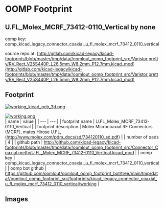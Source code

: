# OOMP Footprint  
## U.FL_Molex_MCRF_73412-0110_Vertical  by none  
  
oomp key: oomp_kicad_legacy_connector_coaxial_u_fl_molex_mcrf_73412_0110_vertical  
  
source repo at: [http://gitlab.com/kicad-legacy/kicad-footprints/blob/master/tmp/data//oomlout_oomp_footprint_src/Varistor.pretty/RV_Rect_V25S440P_L26.5mm_W8.2mm_P12.7mm.kicad_mod](http://gitlab.com/kicad-legacy/kicad-footprints/blob/master/tmp/data//oomlout_oomp_footprint_src/Varistor.pretty/RV_Rect_V25S440P_L26.5mm_W8.2mm_P12.7mm.kicad_mod)  
## Footprint  
  
[![working_kicad_pcb_3d.png](working_kicad_pcb_3d_600.png)](working_kicad_pcb_3d.png)  
  
[![working.png](working_600.png)](working.png)  
| name | value | 
| --- | --- | 
| footprint name | U.FL_Molex_MCRF_73412-0110_Vertical | 
| footprint description | Molex Microcoaxial RF Connectors (MCRF), mates Hirose U.FL, (http://www.molex.com/pdm_docs/sd/734120110_sd.pdf) | 
| number of pads | 4 | 
| github path | http://github.com/kicad-legacy/kicad-footprints/blob/master/tmp/data//oomlout_oomp_footprint_src/Connector_Coaxial.pretty/U.FL_Molex_MCRF_73412-0110_Vertical.kicad_mod | 
| oomp key | oomp_kicad_legacy_connector_coaxial_u_fl_molex_mcrf_73412_0110_vertical | 
| oomp bot github | https://github.com/oomlout/oomlout_oomp_footprint_bot/tree/main/tmp/data//oomlout_oomp_footprint_src/footprints/kicad_legacy_connector_coaxial_u_fl_molex_mcrf_73412_0110_vertical/working | 
## Images  
